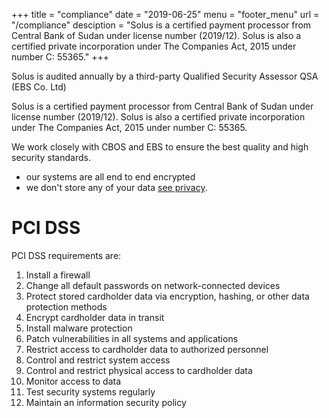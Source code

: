 +++
title = "compliance"
date = "2019-06-25"
menu = "footer_menu"
url = "/compliance"
desciption = "Solus is a certified payment processor from Central Bank of Sudan under license number (2019/12). Solus is also a certified private incorporation under The Companies Act, 2015 under number C: 55365."
+++

Solus is audited annually by a third-party Qualified Security Assessor QSA (EBS Co. Ltd)

Solus is a certified payment processor from Central Bank of Sudan under license number (2019/12). Solus is also a certified private incorporation under The Companies Act, 2015 under number C: 55365.

We work closely with CBOS and EBS to ensure the best quality and high security standards.

- our systems are all end to end encrypted
- we don't store any of your data [see privacy](/privacy).

# PCI DSS

PCI DSS requirements are:


1. Install a firewall
2. Change all default passwords on network-connected devices
3. Protect stored cardholder data via encryption, hashing, or other data protection methods
4. Encrypt cardholder data in transit
5. Install malware protection
6. Patch vulnerabilities in all systems and applications
7. Restrict access to cardholder data to authorized personnel
8. Control and restrict system access
9. Control and restrict physical access to cardholder data
10. Monitor access to data
11. Test security systems regularly
12. Maintain an information security policy
